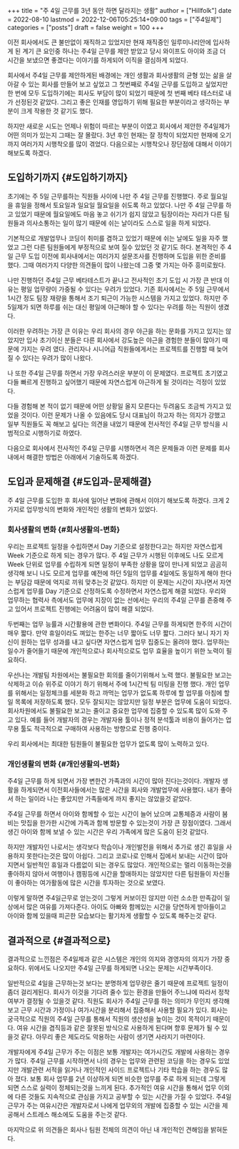 +++
title = "주 4일 근무를 3년 동안 하면 달라지는 생활"
author = ["Hillfolk"]
date = 2022-08-10
lastmod = 2022-12-06T05:25:14+09:00
tags = ["주4일제"]
categories = ["posts"]
draft = false
weight = 100
+++

이전 회사에서도 큰 불만없이 재직하고 있었지만 현재 재직중인 일루미나리안에 입사하게 된 계기 큰 요인중 하나는 주4일 근무를 제안 받았고 당시 와이프도 아이와 조금 더 시간을 보냈으면 좋겠다는 이야기를 하게되어 이직을 결심하게 되었다.

회사에서 주4일 근무를 제안하게된 배경에는 개인 생활과 회사생활의 균형 있는 삶을 살아갈 수 있는 회사를 만들어 보고 싶었고 그 첫번째로 주4일 근무를 도입하고 싶었지만 한 번에 모두 도입하기에는 회사도 부담이 많이 되었기 때문에 첫 번째 베타 테스터로 내가 선정된것 같았다. 그리고 좋은 인재를 영입하기 위해 필요한 부분이라고 생각하는 부분이 크게 작용한 것 같기도 했다.

하지만 새로운 시도는 언제나 위험이 따르는 부분이 이였고 회사에서 제안한 주4일제가 어떤 의미가 있는지 그때는 잘 몰랐다. 3년 후인 현재는 잘 정착이 되었지만 현재에 오기까지 여러가지 시행착오를 많이 겪었다. 다음으로는 시행착오나 장단점에 대해서 이야기 해보도록 하겠다.


## 도입하기까지 {#도입하기까지}

초기에는 주 5일 근무를하는 직원들 사이에 나만 주 4일 근무를 진행했다. 주로 월요일을 휴일을 정해서 토요일과 일요일 월요일을 쉬도록 하고 있었다. 나만 주 4일 근무를 하고 있었기 때문에 월요일에도 마음 놓고 쉬기가 쉽지 않았고 팀장이라는 자리가 다른 팀원들과 의사소통하는 일이 많기 때문에 쉬는 날이라도 스스로 일을 하게 되었다.

기본적으로 개발업무나 코딩이 취미를 겸하고 있었기 때문에 쉬는 날에도 일을 자주 했었고 그런 다른 팀원들에게 부정적으로 보여 질수 있었던 것 같기도 하다. 본격적인 주 4일 근무 도입 이전에 회사내에서는 여러가지 설문조사를 진행하며 도입을 위한 준비를 했다. 그때 여러가지 다양한 의견들이 많이 나왔는데 그중 몇 가지는 아주 흥미로웠다.

나만 진행하던 주4일 근무 베타테스트가 끝나고 전사적인 초기 도입 시 가장 큰 반대 이유는 평일 업무량이 가중될 수 있다는 우려가 있었다. 기존 회사에서는 주 5일 근무에서 1시간 정도 팀장 재량을 통해서 조기 퇴근이 가능한 시스템을 가지고 있었다. 하지만 주 5일제가 되면 하루를 쉬는 대신 평일에 야근해야 할 수 있다는 우려를 하는 직원이 생겼다.

이러한 우려하는 가장 큰 이유는 우리 회사의 경우 야근을 하는 문화를 가지고 있지는 않았지만 입사 초기이신 분들은 다른 회사에서 강도높은 야근을 경험한 분들이 많아기 때문에 가지는 우려 였다. 관리자나 시니어급 직원들에게서는 프로젝트를 진행할 때 늦어질 수 있다는 우려가 많이 나왔다.

나 또한 주4일 근무를 하면서 가장 우려스러운 부분이 이 문제였다. 프로젝트 초기였고 다들 빠르게 진행하고 싶어했기 때문에 자연스럽게 야근하게 될 것이라는 걱정이 있었다.

다들 경험해 본 적이 없기 때문에 어떤 상황일 올지 모른다는 두려움도 조금씩 가지고 있었을 것이다. 이런 문제가 나올 수 있음에도 당시 대표님이 하고자 하는 의지가 강했고 일부 직원들도 꼭 해보고 싶다는 의견을 내었기 때문에 전사적인 주4일 근무 방식을 시범적으로 시행하기로 하였다.

다음으로 회사에서 전사적인 주4일 근무를 시행하면서 격은 문제들과 이런 문제를 회사 내에서 해결한 방법은 아래에서 기술하도록 하겠다.


## 도입과 문제해결 {#도입과-문제해결}

주 4일 근무를 도입한 후 회사에 일어난 변화에 관해서 이야기 해보도록 하겠다. 크게 2가지로 업무방식의 변화와 개인적인 생활의 변화가 있었다.


### 회사생활의 변화 {#회사생활의-변화}

우리는 프로젝트 일정을 수립하면서 Day 기준으로 설정한다고는 하지만 자연스럽게 Week 기준으로 하게 되는 경우가 많다. 주 4일 근무가 시행된 이후에도 나도 모르게 Week 단위로 업무를 수립하게 되면 일정이 부족한 상황을 많이 만나게 되었고 곰곰히 생각해 보니 나도 모르게 업무를 예전에 하던 5일의 업무를 4일에도 동일하게 해야 한다는 부담감 때문에 억지로 끼워 맞추는것 같았다.
하지만 이 문제는 시간이 지나면서 자연스럽게 업무를 Day 기준으로 산정하도록 수정하면서 자연스럽게 해결 되었다. 우리와 업무하는 협력사 측에서도 업무에 지장이 없는 선에서는 우리의 주4일 근무를 존중해 주고 있어서 프로젝트 진행에는 어려움이 많이 해결 되었다.

두번째는 업무 능률과 시간활용에 관한 변화이다. 주4일 근무를 하게되면 한주의 시간이 매우 짧다. 만약 휴일이라도 껴있는 한주는 너무 짧아도 너무 짧다. 그러다 보니 자기 자신이 원하는 업무 성과를 내고 싶다면 자연스럽게 업무 집중도는 올려야 했다. 업무하는 일수가 줄어들기 때문에 개인적으로나 회사적으로도 업무 효율을 높이기 위한 노력이 필요하다.

우선나는 개발팀 차원에서는 불필요한 회의를 줄이기위해서 노력 했다. 불필요한 보고는 삭제하고 이슈 위주로 이야기 하기 위해서 주에 1시간씩 팀 미팅을 진행 했다. 개인 업무를 위해서는 일정체크를 세분화 하고 까먹는 업무가 없도록 하루에 할 업무를 아침에 할일 목록에 저장하도록 했다. 모두 잘되지는 않았지만 일정 부분은 업무에 도움이 되었다. 회사차원에서도 불필요한 보고는 줄이고 중요한 업무에 집중할 수 있도록 많이 도와 주고 있다. 예를 들어 개발자의 경우는 개발자용 툴이나 정적 분석툴과 비용이 들어가는 업무용 툴도 적극적으로 구매하여 사용하는 방향으로 진행 중이다.

우리 회사에서는 최대한 팀원들이 불필요한 업무가 없도록 많이 노력하고 있다.


### 개인생활의 변화 {#개인생활의-변화}

주4일 근무를 하게 되면서 가장 변한건 가족과의 시간이 많아 진다는것이다. 개발자 생활을 하게되면서 이전회사들에서는 많은 시간을 회사와 개발업무에 사용했다. 내가 좋아서 하는 일이라 나는 좋았지만 가족들에게 까지 좋지는 않았을것 같았다.

주4일 근무를 하면서 아이와 함께할 수 있는 시간이 늘어 났으며 교통체증과 사람이 붐비는 맛집을 한가한 시간에 가족과 함께 방문할 수 있는것이 가장 큰 장점이였다. 그래서 생긴 아이와 함께 보낼 수 있는 시간은 우리 가족에게 많은 도움이 된것 같았다.

하지만 개발자인 나로서는 생각보다 학습이나 개인발전을 위해서 추가로 생긴 휴일을 사용하지 못한다는것은 많이 아쉽다. 그리고 코로나로 인해서 집에서 보내는 시간이 많아 지면서 일반적인 휴일과 다름없이 되는 경우도 많았다. 개인적으로는 멀리 이동하는것을 좋아하지 않아서 여행이나 캠핑등에 시간을 할애하지는 않았지만 다른 팀원들이 자신들이 좋아하는 여가활동에 많은 시간을 투자하는 것으로 보였다.

이렇게 말하면 주4일근무로 얻는것이 그렇게 커보이진 않지만 이런 소소한 만족감이 일상에서 많은 여유를 가져다준다. 아이도 아빠와 함께있는 시간을 당연하게 받아들이고 아이와 함께 있을때 피곤한 모습보다는 활기차게 생활할 수 있도록 해주는것 같다.


## 결과적으로 {#결과적으로}

결과적으로 느낀점은 주4일제과 같은 시스템은 개인의 의지와 경영자의 의지가 가장 중요하다. 위에서도 나오지만 주4일 근무를 하게되면 나오는 문제는 시간부족이다.

일반적으로 4일을 근무하는것 보다는 분명하게 업무량은 줄기 때문에 프로젝트 일정이 좀더 걸리게된다. 회사가 이것을 기다려 줄수 있는 환경을 만들어 주느냐에 따라서 정착여부가 결정될 수 있을것 같다.
직원도 회사가 주4일 근무를 하는 의미가 무인지 생각해 보고 근무 시간과 가정이나 여가시간을 분리해서 집중해서 사용할 필요가 있다. 회사는 궁극적으로 직원의 주4일 근무를 통해서 직원의 생산성을 높이는 것이 목적이기 때문이다.
여유 시간을 겸직등과 같은 잘못된 방식으로 사용하게 된다며 향후 문제가 될 수 있을것 같다. 아무리 좋은 제도라도 악용하는 사람이 생기면 사라지기 마련이다.

개발자에게 주4일 근무가 주는 이점은 보통 개발자는 여가시간도 개발에 사용하는 경우가 많다. 주4일 근무를 시작하면서 나의 경우는 업무와 관련된 코딩을 하는 경우도 있었지만 개발관련 서적을 읽거나 개인적인 사이드 프로젝트나 기타 학습을 하는 경우도 많아 졌다.
보통 회사 업무를 2년 이상하게 되면 비슷한 업무를 주로 하게 되는데 그렇게 되면 스스로 실력이 정체되는것을 느끼게 된다. 추가적인 여유 시간을 통해서 업무 이외에 다른 것들도 지속적으로 관심을 가지고 공부할 수 있는 시간을 가질 수 있었다.
주4일근무가 주는 여유시간은 개발자로서 나에게 업무외의 개발에 집중할 수 있는 시간을 제공해서 스트레스 해소에도 도움을 주는것 같다.

마지막으로 위 의견들은 회사나 팀원 전체의 의견이 아닌 내 개인적인 견해임을 밝혀둔다.
